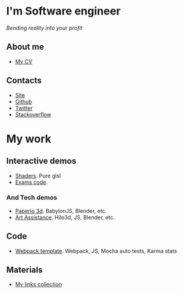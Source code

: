# I'm Software engineer
*Bending reality into your profit*

## About me

- [My CV](http://www.tynrare.net/docs/resume-2020.pdf)

## Contacts

- [Site](https://me.tynrare.net/)
- [Github](https://github.com/tynrare)
- [Twitter](https://twitter.com/tynrare)
- [Stackoverflow](https://stackoverflow.com/users/7829041)

# My work

## Interactive demos

- [Shaders](http://www.tynrare.net/apps/experiments/shaders/). Pure glsl
- [Exams code](http://www.tynrare.net/apps/exams/).

### And Tech demos

- [Paperio 3d](http://www.tynrare.net/apps/demos/a/). BabylonJS, Blender, etc.
- [Art Assistance](http://www.tynrare.net/apps/projects/art-assistance/?meshname=cube). Hilo3d, JS, Blender, etc.

## Code

- [Webpack template](https://github.com/tynrare/webpack-template). Webpack, JS, Mocha auto tests, Karma stats

## Materials

- [My links collection](https://gist.github.com/tynrare/428cfbf55960c37cf39a812ad6afeebf)
